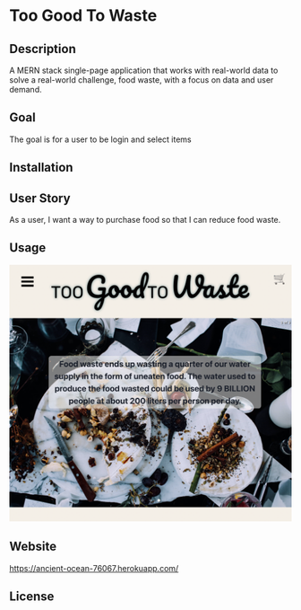 # Too Good To Waste

## Description
A MERN stack single-page application that works with real-world data to solve a real-world challenge, food waste, with a focus on data and user demand.

## Goal
The goal is for a user to be login and select items 

## Installation

## User Story
As a user, I want a way to purchase food so that I can reduce food waste.

## Usage
![screenshot of Too Good To Waste web application](/client/src/assets/images/too-good-to-waste-homepage-screenshot.png)

## Website
https://ancient-ocean-76067.herokuapp.com/

## License